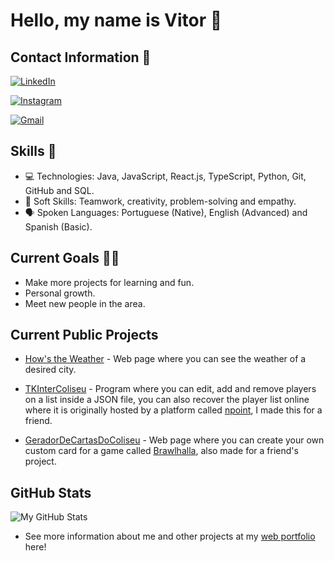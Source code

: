 # Hello, my name is Vitor 👋

## Contact Information 🙇

[![LinkedIn](https://img.shields.io/badge/LinkedIn-0077B5?style=for-the-badge&logo=linkedin&logoColor=white)](https://www.linkedin.com/in/vitor-aurilandio-54678926a/)

[![Instagram](https://img.shields.io/badge/Instagram-E4405F?style=for-the-badge&logo=instagram&logoColor=white)](https://www.instagram.com/vitorauri_)

[![Gmail](https://img.shields.io/badge/Gmail-D14836?style=for-the-badge&logo=gmail&logoColor=white)](mailto:contato@vitoraurilandio@gmail.com)

## Skills 🧰

- 💻 Technologies: Java, JavaScript, React.js, TypeScript, Python, Git, GitHub and SQL. 
- 🧩 Soft Skills: Teamwork, creativity, problem-solving and empathy.
- 🗣 Spoken Languages: Portuguese (Native), English (Advanced) and Spanish (Basic).

## Current Goals 🧗‍♂️

- Make more projects for learning and fun.
- Personal growth.
- Meet new people in the area.

## Current Public Projects

- [How's the Weather](https://github.com/VitorAuri/HowIsTheWeather) - Web page where you can see the weather of a desired city.

- [TKInterColiseu](https://github.com/VitorAuri/TKInterColiseu) - Program where you can edit, add and remove players on a list inside a JSON file, you can also recover the player list online where it is originally hosted by a platform called [npoint](https://www.npoint.io/), I made this for a friend.

- [GeradorDeCartasDoColiseu](https://github.com/VitorAuri/GeradorDeCartasDoColiseu) - Web page where you can create your own custom card for a game called [Brawlhalla](https://www.brawlhalla.com/), also made for a friend's project.

## GitHub Stats

![My GitHub Stats](https://github-readme-stats.vercel.app/api?username=vitorauri&show_icons=true&count_private=true&bg_color=1E1E1E&title_color=FFFF&text_color=FFFFFF&icon_color=FFFF)

- See more information about me and other projects at my [web portfolio](https://vitor-dev.vercel.app/) here!
